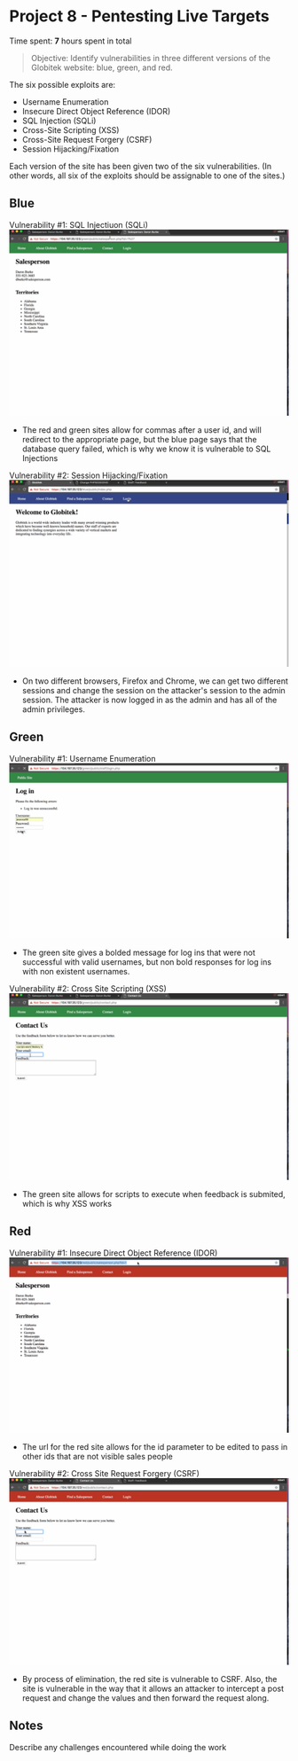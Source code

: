 # Project 8 - Pentesting Live Targets

Time spent: **7** hours spent in total

> Objective: Identify vulnerabilities in three different versions of the Globitek website: blue, green, and red.

The six possible exploits are:
* Username Enumeration
* Insecure Direct Object Reference (IDOR)
* SQL Injection (SQLi)
* Cross-Site Scripting (XSS)
* Cross-Site Request Forgery (CSRF)
* Session Hijacking/Fixation

Each version of the site has been given two of the six vulnerabilities. (In other words, all six of the exploits should be assignable to one of the sites.)

## Blue

Vulnerability #1: SQL Injectiuon (SQLi)
![Alt Text](https://github.com/rlh2ph/CodePathWeek8/blob/master/SQLInjection.gif)
  - The red and green sites allow for commas after a user id, and will redirect to the appropriate page, but the blue page says that the database query failed, which is why we know it is vulnerable to SQL Injections

Vulnerability #2: Session Hijacking/Fixation
![Alt Text](https://github.com/rlh2ph/CodePathWeek8/blob/master/Session.gif)
  - On two different browsers, Firefox and Chrome, we can get two different sessions and change the session on the attacker's session to the admin session. The attacker is now logged in as the admin and has all of the admin privileges.


## Green

Vulnerability #1: Username Enumeration
![Alt Text](https://github.com/rlh2ph/CodePathWeek8/blob/master/UsernameEnumeration.gif)
  - The green site gives a bolded message for log ins that were not successful with valid usernames, but non bold responses for log ins with non existent usernames.

Vulnerability #2: Cross Site Scripting (XSS)
![Alt Text](https://github.com/rlh2ph/CodePathWeek8/blob/master/XSS.gif)
  - The green site allows for scripts to execute when feedback is submited, which is why XSS works


## Red

Vulnerability #1: Insecure Direct Object Reference (IDOR)
![Alt Text](https://github.com/rlh2ph/CodePathWeek8/blob/master/IDOR.gif)
  - The url for the red site allows for the id parameter to be edited to pass in other ids that are not visible sales people

Vulnerability #2: Cross Site Request Forgery (CSRF)
![Alt Text](https://github.com/rlh2ph/CodePathWeek8/blob/master/CSRF.gif)
  - By process of elimination, the red site is vulnerable to CSRF. Also, the site is vulnerable in the way that it allows an attacker to intercept a post request and change the values and then forward the request along.


## Notes

Describe any challenges encountered while doing the work

